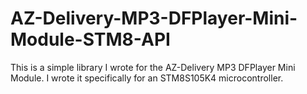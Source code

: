 # AZ-Delivery-MP3-DFPlayer-Mini-Module-STM8-API
This is a simple library I wrote for the AZ-Delivery MP3 DFPlayer Mini Module. I wrote it specifically for an STM8S105K4 microcontroller.
